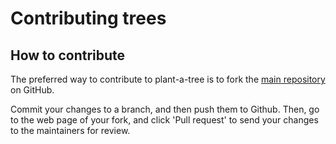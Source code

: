 Contributing trees
=================

How to contribute
-----------------

The preferred way to contribute to plant-a-tree is to fork the
[main repository](https://github.com/tkell/plant-a-tree) on GitHub.

Commit your changes to a branch, and then push them to Github. Then, go to the web page of your fork, and click 'Pull request' to send your changes to the maintainers for review.
